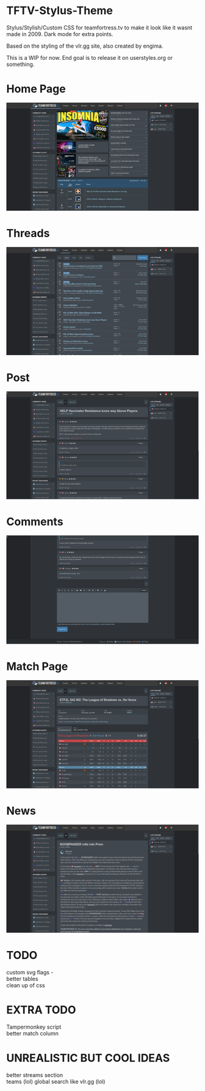 # TFTV-Stylus-Theme
Stylus/Stylish/Custom CSS for teamfortress.tv to make it look like it wasnt made in 2009. Dark mode for extra points.

Based on the styling of the vlr.gg site, also created by engima.

This is a WIP for now. End goal is to release it on userstyles.org or something.

# Home Page
![alt text](https://raw.githubusercontent.com/fakemanoan/TFTV-Stylus-Theme/dark/screenshots./11thJune/Screenshot_20220611_103913.png)

# Threads
![alt text](https://raw.githubusercontent.com/fakemanoan/TFTV-Stylus-Theme/dark/screenshots./11thJune/Screenshot_20220611_103930.png)

# Post
![alt text](https://raw.githubusercontent.com/fakemanoan/TFTV-Stylus-Theme/dark/screenshots./11thJune/Screenshot_20220611_103947.png)

# Comments
![alt text](https://raw.githubusercontent.com/fakemanoan/TFTV-Stylus-Theme/dark/screenshots./11thJune/Screenshot_20220611_104025.png)

# Match Page
![alt text](https://raw.githubusercontent.com/fakemanoan/TFTV-Stylus-Theme/dark/screenshots./11thJune/Screenshot_20220611_104558.png)

# News
![alt text](https://raw.githubusercontent.com/fakemanoan/TFTV-Stylus-Theme/dark/screenshots./11thJune/Screenshot_20220611_105630.png)

# TODO
custom svg flags - <br>
better tables <br>
clean up of css

# EXTRA TODO
Tampermonkey script<br>
better match column<br>

# UNREALISTIC BUT COOL IDEAS
better streams section <br>
teams (lol)
global search like vlr.gg (lol)<br>
